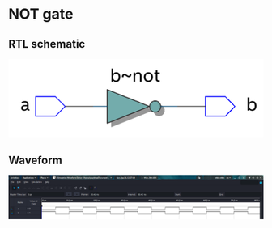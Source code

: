 # NOT gate

## RTL schematic

![image-20220227143525394](README.assets/image-20220227143525394.png)

## Waveform

![image-20220227143556640](README.assets/image-20220227143556640.png)


